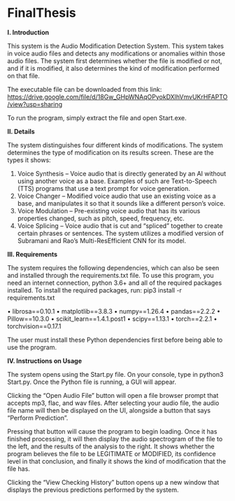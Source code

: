 ﻿# FinalThesis
**I.	Introduction**

This system is the Audio Modification Detection System. This system takes in voice audio files and detects any modifications or anomalies within those audio files. The system first determines whether the file is modified or not, and if it is modified, it also determines the kind of modification performed on that file.

The executable file can be downloaded from this link: https://drive.google.com/file/d/18Gw_GHpWNAqOPyokDXlhVmvUKrHFAPTO/view?usp=sharing

To run the program, simply extract the file and open Start.exe. 

**II.	Details**

The system distinguishes four different kinds of modifications. The system determines the type of modification on its results screen. These are the types it shows:
1.	Voice Synthesis – Voice audio that is directly generated by an AI without using another voice as a base. Examples of such are Text-to-Speech (TTS) programs that use a text prompt for voice generation.
2.	Voice Changer – Modified voice audio that use an existing voice as a base, and manipulates it so that it sounds like a different person’s voice.
3.	Voice Modulation – Pre-existing voice audio that has its various properties changed, such as pitch, speed, frequency, etc.
4.	Voice Splicing – Voice audio that is cut and “spliced” together to create certain phrases or sentences.
The system utilizes a modified version of Subramani and Rao’s Multi-ResEfficient CNN for its model.

**III.	Requirements**

The system requires the following dependencies, which can also be seen and installed through the requirements.txt file. To use this program, you need an internet connection, python 3.6+ and all of the required packages installed. To install the required packages, run: pip3 install -r requirements.txt

•	librosa==0.10.1
•	matplotlib==3.8.3
•	numpy==1.26.4
•	pandas==2.2.2
•	Pillow==10.3.0
•	scikit_learn==1.4.1.post1
•	scipy==1.13.1
•	torch==2.2.1
•	torchvision==0.17.1

The user must install these Python dependencies first before being able to use the program.

**IV.	Instructions on Usage**

The system opens using the Start.py file. On your console, type in python3 Start.py. Once the Python file is running, a GUI will appear. 
 
Clicking the “Open Audio File” button will open a file browser prompt that accepts mp3, flac, and wav files. After selecting your audio file, the audio file name will then be displayed on the UI, alongside a button that says “Perform Prediction”.
 
Pressing that button will cause the program to begin loading. Once it has finished processing, it will then display the audio spectrogram of the file to the left, and the results of the analysis to the right. It shows whether the program believes the file to be LEGITIMATE or MODIFIED, its confidence level in that conclusion, and finally it shows the kind of modification that the file has.
 
Clicking the “View Checking History” button opens up a new window that displays the previous predictions performed by the system.
 

